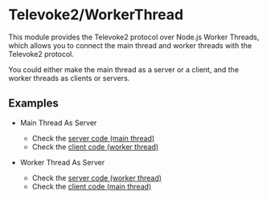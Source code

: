 # Televoke2/WorkerThread

This module provides the Televoke2 protocol over Node.js Worker Threads, which allows you to connect the main thread and
worker threads with the Televoke2 protocol.

You could either make the main thread as a server or a client, and the worker threads as clients or servers.

## Examples

- Main Thread As Server

    - Check the [server code (main thread)](../../../examples/worker-thread/main-server.ts)
    - Check the [client code (worker thread)](../../../examples/worker-thread/worker-client.ts)

- Worker Thread As Server

    - Check the [server code (worker thread)](../../../examples/worker-thread/worker-server.ts)
    - Check the [client code (main thread)](../../../examples/worker-thread/main-client.ts)

